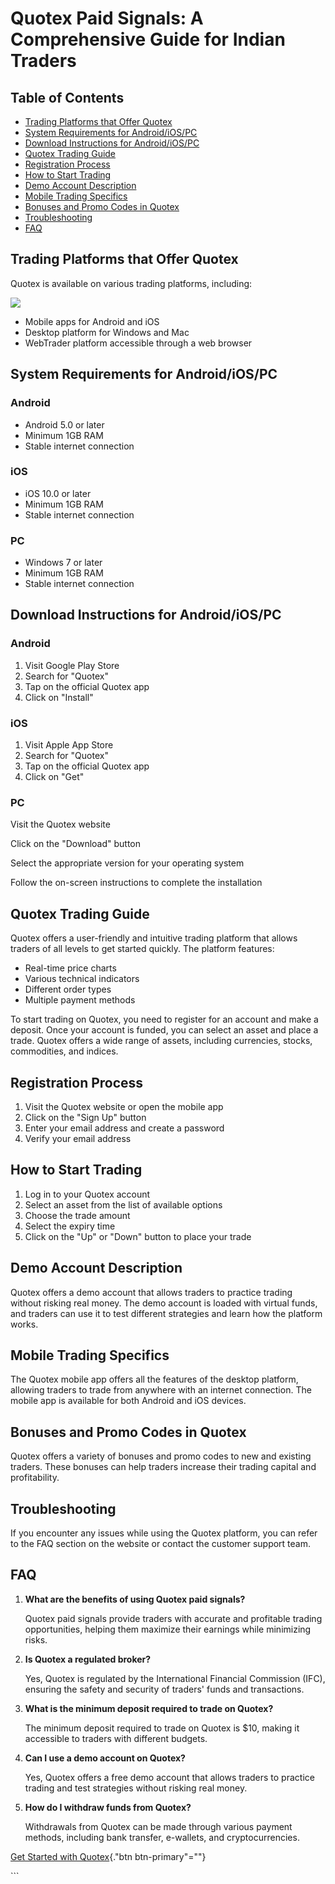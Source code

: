# Quotex Paid Signals: A Comprehensive Guide for Indian Traders

## Table of Contents

-   [Trading Platforms that Offer Quotex](\%22#trading-platforms\%22)
-   [System Requirements for
    Android/iOS/PC](\%22#system-requirements\%22)
-   [Download Instructions for
    Android/iOS/PC](\%22#download-instructions\%22)
-   [Quotex Trading Guide](\%22#quotex-trading-guide\%22)
-   [Registration Process](\%22#registration-process\%22)
-   [How to Start Trading](\%22#how-to-start-trading\%22)
-   [Demo Account Description](\%22#demo-account\%22)
-   [Mobile Trading Specifics](\%22#mobile-trading-specifics\%22)
-   [Bonuses and Promo Codes in
    Quotex](\%22#bonuses-and-promo-codes-in-quotex\%22)
-   [Troubleshooting](\%22#troubleshooting\%22)
-   [FAQ](\%22#faq\%22)

## Trading Platforms that Offer Quotex

Quotex is available on various trading platforms, including:

[![](https://static.quotex.io/files/4_en/300_250.jpg)](https://traff.sbs/brokerqxlid)

-   Mobile apps for Android and iOS
-   Desktop platform for Windows and Mac
-   WebTrader platform accessible through a web browser

## System Requirements for Android/iOS/PC

### Android

-   Android 5.0 or later
-   Minimum 1GB RAM
-   Stable internet connection

### iOS

-   iOS 10.0 or later
-   Minimum 1GB RAM
-   Stable internet connection

### PC

-   Windows 7 or later
-   Minimum 1GB RAM
-   Stable internet connection

## Download Instructions for Android/iOS/PC

### Android

1.  Visit Google Play Store
2.  Search for "Quotex"
3.  Tap on the official Quotex app
4.  Click on "Install"

### iOS

1.  Visit Apple App Store
2.  Search for "Quotex"
3.  Tap on the official Quotex app
4.  Click on "Get"

### PC

Visit the Quotex website

Click on the "Download" button

Select the appropriate version for your operating system

Follow the on-screen instructions to complete the installation

## Quotex Trading Guide

Quotex offers a user-friendly and intuitive trading platform that allows
traders of all levels to get started quickly. The platform features:

-   Real-time price charts
-   Various technical indicators
-   Different order types
-   Multiple payment methods

To start trading on Quotex, you need to register for an account and make
a deposit. Once your account is funded, you can select an asset and
place a trade. Quotex offers a wide range of assets, including
currencies, stocks, commodities, and indices.

## Registration Process

1.  Visit the Quotex website or open the mobile app
2.  Click on the "Sign Up" button
3.  Enter your email address and create a password
4.  Verify your email address

## How to Start Trading

1.  Log in to your Quotex account
2.  Select an asset from the list of available options
3.  Choose the trade amount
4.  Select the expiry time
5.  Click on the "Up" or "Down" button to place your trade

## Demo Account Description

Quotex offers a demo account that allows traders to practice trading
without risking real money. The demo account is loaded with virtual
funds, and traders can use it to test different strategies and learn how
the platform works.

## Mobile Trading Specifics

The Quotex mobile app offers all the features of the desktop platform,
allowing traders to trade from anywhere with an internet connection. The
mobile app is available for both Android and iOS devices.

## Bonuses and Promo Codes in Quotex

Quotex offers a variety of bonuses and promo codes to new and existing
traders. These bonuses can help traders increase their trading capital
and profitability.

## Troubleshooting

If you encounter any issues while using the Quotex platform, you can
refer to the FAQ section on the website or contact the customer support
team.

## FAQ

1.  **What are the benefits of using Quotex paid signals?**

    Quotex paid signals provide traders with accurate and profitable
    trading opportunities, helping them maximize their earnings while
    minimizing risks.

2.  **Is Quotex a regulated broker?**

    Yes, Quotex is regulated by the International Financial Commission
    (IFC), ensuring the safety and security of traders\' funds and
    transactions.

3.  **What is the minimum deposit required to trade on Quotex?**

    The minimum deposit required to trade on Quotex is \$10, making it
    accessible to traders with different budgets.

4.  **Can I use a demo account on Quotex?**

    Yes, Quotex offers a free demo account that allows traders to
    practice trading and test strategies without risking real money.

5.  **How do I withdraw funds from Quotex?**

    Withdrawals from Quotex can be made through various payment methods,
    including bank transfer, e-wallets, and cryptocurrencies.

[Get Started with
Quotex](\%22https://traff.sbs/brokerqxsignup\%22){."btn
btn-primary"=""}

\`\`\`

